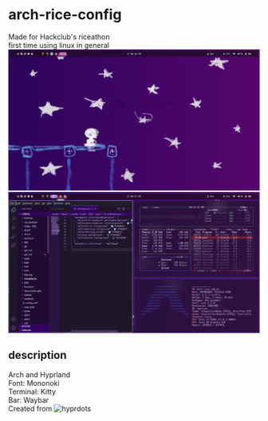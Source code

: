 # arch-rice-config
Made for Hackclub's riceathon  
first time using linux in general
![plot](./Screenshots/desktop.png)
![plot](./Screenshots/windows.png)
## description
Arch and Hyprland  
Font: Mononoki  
Terminal: Kitty  
Bar: Waybar  
Created from ![hyprdots](https://github.com/prasanthrangan/hyprdots)
